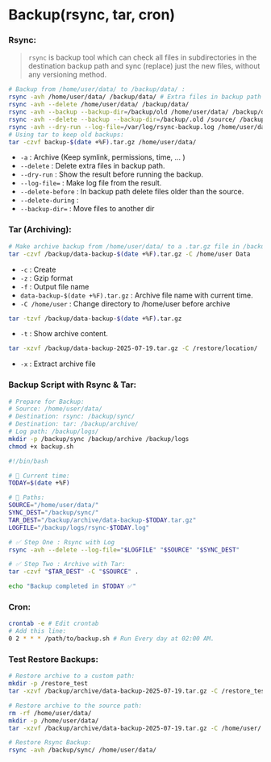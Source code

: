 # Backup(rsync, tar, cron)

### Rsync:
> `rsync` is backup tool which can check all files in subdirectories in the destination backup path and sync (replace) just the new files, without any versioning method.

```bash
# Backup from /home/user/data/ to /backup/data/ :
rsync -avh /home/user/data/ /backup/data/ # Extra files in backup path will keep.
rsync -avh --delete /home/user/data/ /backup/data/
rsync -avh --backup --backup-dir=/backup/old /home/user/data/ /backup/data/
rsync -avh --delete --backup --backup-dir=/backup/.old /source/ /backup/
rsync -avh --dry-run --log-file=/var/log/rsync-backup.log /home/user/data/ /backup/data/
# Using tar to keep old backups:
tar -czvf backup-$(date +%F).tar.gz /home/user/data/
```
* `-a` : Archive (Keep symlink, permissions, time, ... )
* `--delete` : Delete extra files in backup path.
* `--dry-run` : Show the result before running the backup.
* `--log-file=` : Make log file from the result.
* `--delete-before` : In backup path delete files older than the source.
* `--delete-during` : 
* `--backup-dir=` : Move files to another dir

### Tar (Archiving):

```bash
# Make archive backup from /home/user/data/ to a .tar.gz file in /backup/ path. 
tar -czvf /backup/data-backup-$(date +%F).tar.gz -C /home/user Data
```
* `-c` : Create
* `-z` : Gzip format
* `-f` : Output file name
* `data-backup-$(date +%F).tar.gz` : Archive file name with current time.
* `-C /home/user` : Change directory to /home/user before archive

```bash
tar -tzvf /backup/data-backup-$(date +%F).tar.gz
```
* `-t` : Show archive content.

```bash
tar -xzvf /backup/data-backup-2025-07-19.tar.gz -C /restore/location/
```
* `-x` : Extract archive file

### Backup Script with Rsync & Tar:

```bash
# Prepare for Backup:
# Source: /home/user/data/
# Destination: rsync: /backup/sync/
# Destination: tar: /backup/archive/
# Log path: /backup/logs/
mkdir -p /backup/sync /backup/archive /backup/logs
chmod +x backup.sh
```
```bash
#!/bin/bash

# 📅 Current time:
TODAY=$(date +%F)

# 📂 Paths:
SOURCE="/home/user/data/"
SYNC_DEST="/backup/sync/"
TAR_DEST="/backup/archive/data-backup-$TODAY.tar.gz"
LOGFILE="/backup/logs/rsync-$TODAY.log"

# ✅ Step One : Rsync with Log
rsync -avh --delete --log-file="$LOGFILE" "$SOURCE" "$SYNC_DEST"

# ✅ Step Two : Archive with Tar:
tar -czvf "$TAR_DEST" -C "$SOURCE" .

echo "Backup completed in $TODAY ✅"
```

### Cron:

```bash
crontab -e # Edit crontab
# Add this line:
0 2 * * * /path/to/backup.sh # Run Every day at 02:00 AM.
```

### Test Restore Backups:

```bash
# Restore archive to a custom path:
mkdir -p /restore_test
tar -xzvf /backup/archive/data-backup-2025-07-19.tar.gz -C /restore_test
```
```bash
# Restore archive to the source path:
rm -rf /home/user/data/
mkdir -p /home/user/data/
tar -xzvf /backup/archive/data-backup-2025-07-19.tar.gz -C /home/user/
```
```bash
# Restore Rsync Backup:
rsync -avh /backup/sync/ /home/user/data/
```








